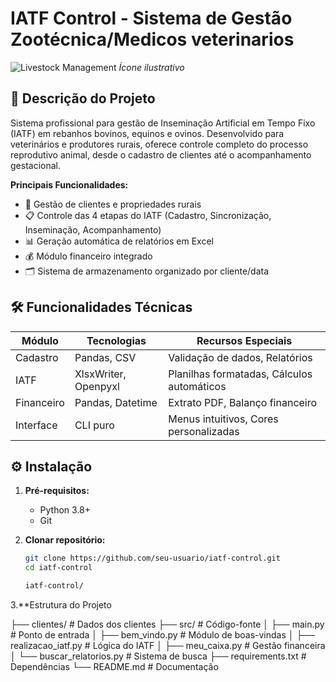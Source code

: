 # IATF Control - Sistema de Gestão Zootécnica/Medicos veterinarios

![Livestock Management](https://img.icons8.com/color/96/000000/cow--v1.png) *Ícone ilustrativo*

## 🐄 Descrição do Projeto

Sistema profissional para gestão de Inseminação Artificial em Tempo Fixo (IATF) em rebanhos bovinos, equinos e ovinos. Desenvolvido para veterinários e produtores rurais, oferece controle completo do processo reprodutivo animal, desde o cadastro de clientes até o acompanhamento gestacional.

**Principais Funcionalidades:**
- 👥 Gestão de clientes e propriedades rurais
- 📋 Controle das 4 etapas do IATF (Cadastro, Sincronização, Inseminação, Acompanhamento)
- 📊 Geração automática de relatórios em Excel
- 💰 Módulo financeiro integrado
- 🗂️ Sistema de armazenamento organizado por cliente/data

## 🛠️ Funcionalidades Técnicas

| Módulo         | Tecnologias                          | Recursos Especiais                     |
|----------------|--------------------------------------|----------------------------------------|
| Cadastro       | Pandas, CSV                          | Validação de dados, Relatórios         |
| IATF           | XlsxWriter, Openpyxl                 | Planilhas formatadas, Cálculos automáticos |
| Financeiro     | Pandas, Datetime                     | Extrato PDF, Balanço financeiro        |
| Interface      | CLI puro                             | Menus intuitivos, Cores personalizadas |

## ⚙️ Instalação

1. **Pré-requisitos:**
   - Python 3.8+
   - Git

2. **Clonar repositório:**
   ```bash
   git clone https://github.com/seu-usuario/iatf-control.git
   cd iatf-control

   iatf-control/
3.**Estrutura do Projeto

├── clientes/              # Dados dos clientes
├── src/                   # Código-fonte
│   ├── main.py            # Ponto de entrada
│   ├── bem_vindo.py       # Módulo de boas-vindas
│   ├── realizacao_iatf.py # Lógica do IATF
│   ├── meu_caixa.py       # Gestão financeira
│   └── buscar_relatorios.py # Sistema de busca
├── requirements.txt       # Dependências
└── README.md              # Documentação
